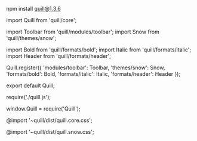 npm install quill@1.3.6

import Quill from 'quill/core';

import Toolbar from 'quill/modules/toolbar';
import Snow from 'quill/themes/snow';

import Bold from 'quill/formats/bold';
import Italic from 'quill/formats/italic';
import Header from 'quill/formats/header';


Quill.register({
  'modules/toolbar': Toolbar,
  'themes/snow': Snow,
  'formats/bold': Bold,
  'formats/italic': Italic,
  'formats/header': Header
});


export default Quill;

require('./quill.js');

window.Quill = require('Quill');

@import '~quill/dist/quill.core.css';

@import '~quill/dist/quill.snow.css';
